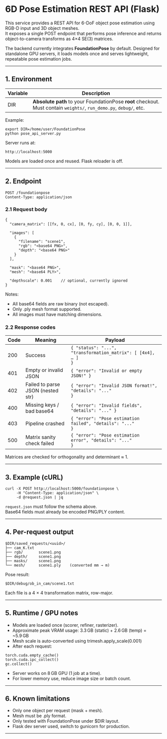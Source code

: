 # 6D Pose Estimation REST API (Flask)

This service provides a REST API for 6-DoF object pose estimation using RGB-D input and 3D object meshes.  
It exposes a single POST endpoint that performs pose inference and returns object-to-camera transforms as 4×4 SE(3) matrices.

The backend currently integrates **FoundationPose** by default.
Designed for standalone GPU servers, it loads models once and serves lightweight, repeatable pose estimation jobs.

-------------------------------------------------------------------------------

## 1. Environment

| Variable | Description |
|----------|-------------|
| DIR      | **Absolute path** to your FoundationPose **root** checkout. Must contain `weights/`, `run_demo.py`, `debug/`, etc. |

Example:
```
export DIR=/home/user/FoundationPose
python pose_api_server.py
```
Server runs at:
```
http://localhost:5000
```
Models are loaded once and reused. Flask reloader is off.

-------------------------------------------------------------------------------

## 2. Endpoint
```
POST /foundationpose  
Content-Type: application/json
```
### 2.1 Request body
```
{
  "camera_matrix": [[fx, 0, cx], [0, fy, cy], [0, 0, 1]],

  "images": [
    {
      "filename": "scene1",
      "rgb": "<base64 PNG>",
      "depth": "<base64 PNG>"
    }
  ],

  "mask": "<base64 PNG>",
  "mesh": "<base64 PLY>",

  "depthscale": 0.001    // optional, currently ignored
}
```
Notes:
- All base64 fields are raw binary (not escaped).
- Only .ply mesh format supported.
- All images must have matching dimensions.

### 2.2 Response codes

| Code | Meaning                             | Payload |
|------|-------------------------------------|---------|
| 200  | Success                             | <code>{ "status": "...", "transformation_matrix": [ [4x4], … ] }</code> |
| 401  | Empty or invalid JSON               | <code>{ "error": "Invalid or empty JSON!" }</code> |
| 402  | Failed to parse JSON (nested str)   | <code>{ "error": "Invalid JSON format!", "details": "..." }</code> |
| 400  | Missing keys / bad base64           | <code>{ "error": "Invalid fields", "details": "..." }</code> |
| 403  | Pipeline crashed                    | <code>{ "error": "Pose estimation failed", "details": "..." }</code> |
| 500  | Matrix sanity check failed          | <code>{ "error": "Pose estimation error", "details": "..." }</code> |

Matrices are checked for orthogonality and determinant ≈ 1.

-------------------------------------------------------------------------------

## 3. Example (cURL)
```
curl -X POST http://localhost:5000/foundationpose \
     -H "Content-Type: application/json" \
     -d @request.json | jq
```
<code>request.json</code> must follow the schema above.  
Base64 fields must already be encoded PNG/PLY content.

-------------------------------------------------------------------------------

## 4. Per-request output
```
$DIR/saved_requests/<uuid>/
├── cam_K.txt
├── rgb/       scene1.png
├── depth/     scene1.png
├── masks/     scene1.png
└── mesh/      scene1.ply    (converted mm → m)
```
Pose result:

<code>$DIR/debug/ob_in_cam/scene1.txt</code>

Each file is a 4 × 4 transformation matrix, row-major.

-------------------------------------------------------------------------------

## 5. Runtime / GPU notes

- Models are loaded once (scorer, refiner, rasterizer).
- Approximate peak VRAM usage:
    3.3 GB (static) + 2.6 GB (temp) = ~5.9 GB
- Mesh scale is auto-converted using trimesh.apply_scale(0.001)
- After each request:
```
torch.cuda.empty_cache()
torch.cuda.ipc_collect()
gc.collect()
```
- Server works on 8 GB GPU (1 job at a time).
- For lower memory use, reduce image size or batch count.

-------------------------------------------------------------------------------

## 6. Known limitations

- Only one object per request (mask + mesh).
- Mesh must be .ply format.
- Only tested with FoundationPose under $DIR layout.
- Flask dev server used, switch to gunicorn for production.

-------------------------------------------------------------------------------
